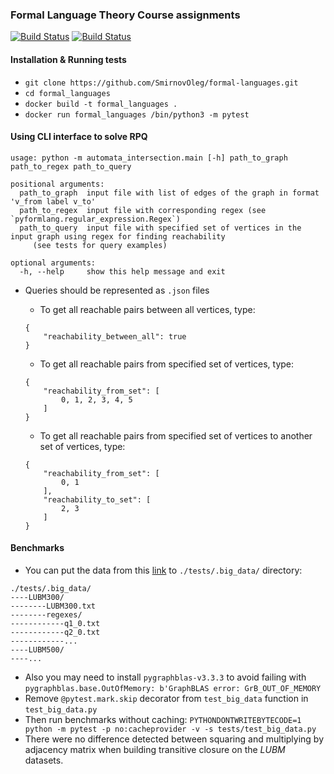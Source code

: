 ### Formal Language Theory Course assignments

[![Build Status](https://travis-ci.com/SmirnovOleg/formal-languages.svg?branch=master)](https://travis-ci.com/SmirnovOleg/formal-languages)
[![Build Status](https://travis-ci.com/SmirnovOleg/formal-languages.svg?branch=task_04)](https://travis-ci.com/SmirnovOleg/formal-languages)

#### Installation & Running tests

 - `git clone https://github.com/SmirnovOleg/formal-languages.git`
 - `cd formal_languages`
 - `docker build -t formal_languages .`
 - `docker run formal_languages /bin/python3 -m pytest`
 
#### Using CLI interface to solve RPQ

```
usage: python -m automata_intersection.main [-h] path_to_graph path_to_regex path_to_query

positional arguments:
  path_to_graph  input file with list of edges of the graph in format 'v_from label v_to'
  path_to_regex  input file with corresponding regex (see `pyformlang.regular_expression.Regex`)
  path_to_query  input file with specified set of vertices in the input graph using regex for finding reachability
     (see tests for query examples)

optional arguments:
  -h, --help     show this help message and exit
```

 - Queries should be represented as `.json` files
 
   - To get all reachable pairs between all vertices, type:
    ```
    {
        "reachability_between_all": true
    }
    ```
   - To get all reachable pairs from specified set of vertices, type:
    ```
    {
        "reachability_from_set": [
            0, 1, 2, 3, 4, 5
        ]
    }
    ```
   - To get all reachable pairs from specified set of vertices to another set of vertices, type:
    ```
    {
        "reachability_from_set": [
            0, 1
        ],
        "reachability_to_set": [
            2, 3
        ]
    }
    ```
   
#### Benchmarks

 - You can put the data from this [link](https://drive.google.com/file/d/158g01o2rpdq5eL3Ari8e5SPbbeZTJspr/view?usp=sharing) to `./tests/.big_data/` directory:
 ```
./tests/.big_data/
----LUBM300/
--------LUBM300.txt
--------regexes/
------------q1_0.txt
------------q2_0.txt
------------...
----LUBM500/
----...
```
 - Also you may need to install `pygraphblas-v3.3.3` to avoid failing with `pygraphblas.base.OutOfMemory: b'GraphBLAS error: GrB_OUT_OF_MEMORY`
 - Remove `@pytest.mark.skip` decorator from `test_big_data` function in `test_big_data.py`
 - Then run benchmarks without caching:
`PYTHONDONTWRITEBYTECODE=1 python -m pytest -p no:cacheprovider -v -s tests/test_big_data.py`
 - There were no difference detected between squaring and multiplying
 by adjacency matrix when building transitive closure on the *LUBM* datasets. 